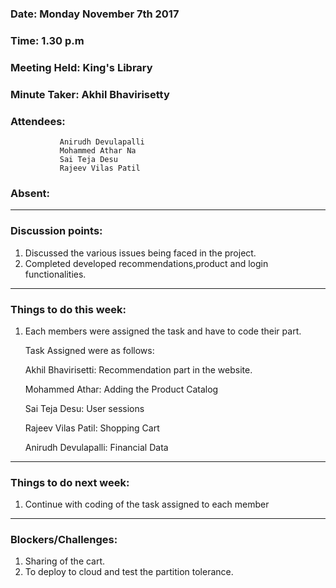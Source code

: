 ### Date: Monday November 7th 2017
### Time: 1.30 p.m
### Meeting Held: King's Library
### Minute Taker: Akhil Bhavirisetty
### Attendees: 
               Anirudh Devulapalli
               Mohammed Athar Na
               Sai Teja Desu
               Rajeev Vilas Patil
### Absent: 
---
### Discussion points:
1. Discussed the various issues being faced in the project. 
2. Completed developed recommendations,product and login functionalities.
---
### Things to do this week:
1. Each members were assigned the task and have to code their part.
   
   Task Assigned were as follows:
   
   Akhil Bhavirisetti: Recommendation part in the website.
   
   Mohammed Athar: Adding the Product Catalog
   
   Sai Teja Desu: User sessions
   
   Rajeev Vilas Patil: Shopping Cart
   
   Anirudh Devulapalli: Financial Data
---
### Things to do next week:
1. Continue with coding of the task assigned to each member
---
### Blockers/Challenges:
1. Sharing of the cart.
2. To deploy to cloud and test the partition tolerance.
